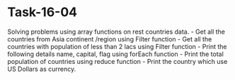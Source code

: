 # Task-16-04
Solving problems using array functions on rest countries data.  - Get all the countries from Asia continent /region using Filter function   - Get all the countries with population of less than 2 lacs using Filter function   - Print the following details name, capital, flag using forEach function   - Print the total population of countries using reduce function   - Print the country which use US Dollars as currency.
